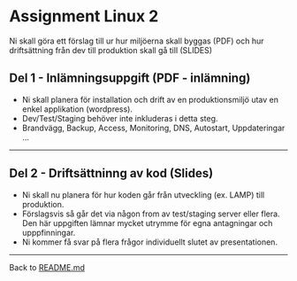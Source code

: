 # Assignment Linux 2

Ni skall göra ett förslag till ur hur miljöerna skall byggas (PDF) och hur driftsättning från dev till produktion skall gå till (SLIDES)

## Del 1 - Inlämningsuppgift (PDF - inlämning)

- Ni skall planera för installation och drift av en produktionsmiljö utav en enkel applikation (wordpress).
- Dev/Test/Staging behöver inte inkluderas i detta steg.
- Brandvägg, Backup, Access, Monitoring, DNS, Autostart, Uppdateringar ...

---

## Del 2 - Driftsättninng av kod (Slides)

- Ni skall nu planera för hur koden går från utveckling (ex. LAMP) till produktion.
- Förslagsvis så går det via någon from av test/staging server eller flera. Den här uppgiften lämnar mycket utrymme för egna antagningar och upppfinningar.
- Ni kommer få svar på flera frågor individuellt slutet av presentationen.

---

Back to [README.md](README.md)
